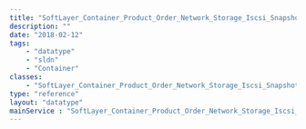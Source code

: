```yaml
---
title: "SoftLayer_Container_Product_Order_Network_Storage_Iscsi_SnapshotSpace"
description: ""
date: "2018-02-12"
tags:
    - "datatype"
    - "sldn"
    - "Container"
classes:
    - "SoftLayer_Container_Product_Order_Network_Storage_Iscsi_SnapshotSpace"
type: "reference"
layout: "datatype"
mainService : "SoftLayer_Container_Product_Order_Network_Storage_Iscsi_SnapshotSpace"
---
```

